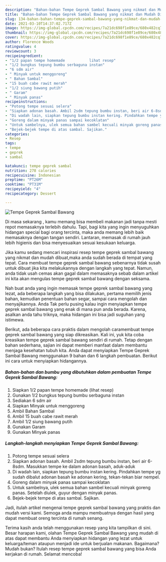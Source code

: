 ```yaml
---
description: "Bahan-bahan Tempe Geprek Sambal Bawang yang nikmat dan Mudah Dibuat"
title: "Bahan-bahan Tempe Geprek Sambal Bawang yang nikmat dan Mudah Dibuat"
slug: 134-bahan-bahan-tempe-geprek-sambal-bawang-yang-nikmat-dan-mudah-dibuat
date: 2021-03-10T14:37:02.717Z
image: https://img-global.cpcdn.com/recipes/7a21dc698f1e89ce/680x482cq70/tempe-geprek-sambal-bawang-foto-resep-utama.jpg
thumbnail: https://img-global.cpcdn.com/recipes/7a21dc698f1e89ce/680x482cq70/tempe-geprek-sambal-bawang-foto-resep-utama.jpg
cover: https://img-global.cpcdn.com/recipes/7a21dc698f1e89ce/680x482cq70/tempe-geprek-sambal-bawang-foto-resep-utama.jpg
author: Florence Woods
ratingvalue: 4
reviewcount: 3
recipeingredient:
- "1/2 papan tempe homemade           lihat resep"
- "1/2 bungkus tepung bumbu serbaguna instan"
- "6 sdm air"
- " Minyak untuk menggoreng"
- " Bahan Sambal"
- "15 buah cabe rawit merah"
- "1/2 siung bawang putih"
- " Garam"
- " Minyak panas"
recipeinstructions:
- "Potong tempe sesuai selera"
- "Siapkan adonan basah. Ambil 2sdm tepung bumbu instan, beri air 6-8sdm. Masukkan tempe ke dalam adonan basah, aduk-aduk"
- "Di wadah lain, siapkan tepung bumbu instan kering. Pindahkan tempe yg sudah dibalut adonan basah ke adonan kering, tekan-tekan biar nempel."
- "Goreng dalam minyak panas sampai kecoklatan"
- "Untuk sambelnya, ulek semua bahan sambel kecuali minyak goreng panas. Setelah diulek, guyur dengan minyak panas."
- "Bejek-bejek tempe di atas sambal. Sajikan."
categories:
- Resep
tags:
- tempe
- geprek
- sambal

katakunci: tempe geprek sambal 
nutrition: 278 calories
recipecuisine: Indonesian
preptime: "PT26M"
cooktime: "PT31M"
recipeyield: "4"
recipecategory: Dessert

---
```



![Tempe Geprek Sambal Bawang](https://img-global.cpcdn.com/recipes/7a21dc698f1e89ce/680x482cq70/tempe-geprek-sambal-bawang-foto-resep-utama.jpg)

Di masa  sekarang , kamu memang bisa membeli makanan jadi tanpa mesti repot memasaknya terlebih dahulu. Tapi, bagi kita yang ingin menyuguhkan hidangan special bagi orang tercinta, maka anda memang lebih baik memasaknya dengan tangan sendiri. Lantaran, memasak di rumah jauh lebih higienis dan bisa menyesuaikan sesuai kesukaan keluarga.

Jika kamu sedang mencari inspirasi resep tempe geprek sambal bawang yang nikmat dan mudah dibuat,maka anda sudah berada di tempat yang tepat. Cara membuat tempe geprek sambal bawang  sebenarnya tidak susah untuk dibuat jika kita melakukannya dengan langkah yang tepat. Namun, anda tidak usah cemas akan gagal dalam memasaknya 
sebab dalam artikel ini kita akan mengulas tempe geprek sambal bawang dengan seksama.  



Nah buat anda yang ingin memasak tempe geprek sambal bawang yang lezat, ada beberapa langkah yang bisa dilakukan, pertama memilih jenis bahan, kemudian penentuan bahan segar, sampai cara mengolah dan menyajikannya. Anda Tak perlu pusing kalau ingin menyiapkan tempe geprek sambal bawang yang enak di mana pun anda berada. Karena, asalkan anda  tahu triknya, maka hidangan ini bisa jadi suguhan yang istimewa.

Berikut, ada beberapa cara praktis  dalam mengolah caramembuat tempe geprek sambal bawang yang siap dikreasikan. Kali ini, yuk kita coba kreasikan tempe geprek sambal bawang sendiri di rumah. Tetap dengan bahan sederhana, sajian ini dapat memberi manfaat dalam membantu menjaga kesehatan tubuh kita. Anda dapat menyiapkan Tempe Geprek Sambal Bawang menggunakan 9 bahan dan 6 langkah pembuatan. Berikut ini cara untuk menyiapkan hidangannya.

<!--inarticleads1-->

##### Bahan-bahan dan bumbu yang dibutuhkan dalam pembuatan Tempe Geprek Sambal Bawang:

1. Siapkan 1/2 papan tempe homemade           (lihat resep)
1. Gunakan 1/2 bungkus tepung bumbu serbaguna instan
1. Sediakan 6 sdm air
1. Siapkan  Minyak untuk menggoreng
1. Ambil  Bahan Sambal
1. Ambil 15 buah cabe rawit merah
1. Ambil 1/2 siung bawang putih
1. Gunakan  Garam
1. Gunakan  Minyak panas




<!--inarticleads2-->

##### Langkah-langkah menyiapkan Tempe Geprek Sambal Bawang:

1. Potong tempe sesuai selera
1. Siapkan adonan basah. Ambil 2sdm tepung bumbu instan, beri air 6-8sdm. Masukkan tempe ke dalam adonan basah, aduk-aduk
1. Di wadah lain, siapkan tepung bumbu instan kering. Pindahkan tempe yg sudah dibalut adonan basah ke adonan kering, tekan-tekan biar nempel.
1. Goreng dalam minyak panas sampai kecoklatan
1. Untuk sambelnya, ulek semua bahan sambel kecuali minyak goreng panas. Setelah diulek, guyur dengan minyak panas.
1. Bejek-bejek tempe di atas sambal. Sajikan.




Jadi, itulah artikel mengenai  tempe geprek sambal bawang  yang praktis dan mudah versi kami. Semoga anda mampu membuatnya dengan hasil yang dapat membuat oreng tercinta di rumah senang. 

Terima kasih anda telah menggunakan resep yang kita tampilkan di sini. Besar harapan kami, olahan  Tempe Geprek Sambal Bawang yang mudah di atas dapat membantu Anda menyiapkan hidangan yang lezat untuk keluarga/teman ataupun menjadi ide untuk berjualan makanan. Bagaimana? Mudah bukan? Itulah resep tempe geprek sambal bawang yang bisa Anda kerjakan di rumah. Selamat mencoba!

